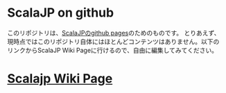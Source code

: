 # ScalaJP on github

このリポジトリは、[ScalaJPのgithub pages](http://scalajp.github.com/)のためのものです。
とりあえず、現時点ではこのリポジトリ自体にはほとんどコンテンツはありません。以下の
リンクからScalaJP Wiki Pageに行けるので、自由に編集してみてください。

# [Scalajp Wiki Page](https://github.com/scalajp/scalajp.github.com/wiki)

